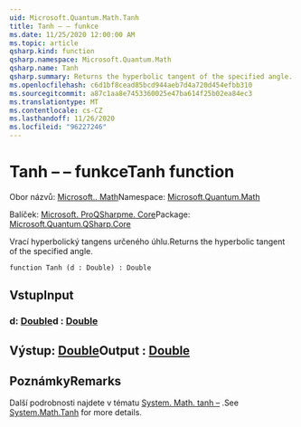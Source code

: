 ```yaml
---
uid: Microsoft.Quantum.Math.Tanh
title: Tanh – – funkce
ms.date: 11/25/2020 12:00:00 AM
ms.topic: article
qsharp.kind: function
qsharp.namespace: Microsoft.Quantum.Math
qsharp.name: Tanh
qsharp.summary: Returns the hyperbolic tangent of the specified angle.
ms.openlocfilehash: c6d1bf8cead85bcd944aeb7d4a720d454efbb310
ms.sourcegitcommit: a87c1aa8e7453360025e47ba614f25b02ea84ec3
ms.translationtype: MT
ms.contentlocale: cs-CZ
ms.lasthandoff: 11/26/2020
ms.locfileid: "96227246"
---
```

# <a name="tanh-function"></a><span data-ttu-id="48905-102">Tanh – – funkce</span><span class="sxs-lookup"><span data-stu-id="48905-102">Tanh function</span></span>

<span data-ttu-id="48905-103">Obor názvů: [Microsoft.. Math](xref:Microsoft.Quantum.Math)</span><span class="sxs-lookup"><span data-stu-id="48905-103">Namespace: [Microsoft.Quantum.Math](xref:Microsoft.Quantum.Math)</span></span>

<span data-ttu-id="48905-104">Balíček: [Microsoft. ProQSharpme. Core](https://nuget.org/packages/Microsoft.Quantum.QSharp.Core)</span><span class="sxs-lookup"><span data-stu-id="48905-104">Package: [Microsoft.Quantum.QSharp.Core](https://nuget.org/packages/Microsoft.Quantum.QSharp.Core)</span></span>


<span data-ttu-id="48905-105">Vrací hyperbolický tangens určeného úhlu.</span><span class="sxs-lookup"><span data-stu-id="48905-105">Returns the hyperbolic tangent of the specified angle.</span></span>

```qsharp
function Tanh (d : Double) : Double
```


## <a name="input"></a><span data-ttu-id="48905-106">Vstup</span><span class="sxs-lookup"><span data-stu-id="48905-106">Input</span></span>

### <a name="d--double"></a><span data-ttu-id="48905-107">d: [Double](xref:microsoft.quantum.lang-ref.double)</span><span class="sxs-lookup"><span data-stu-id="48905-107">d : [Double](xref:microsoft.quantum.lang-ref.double)</span></span>





## <a name="output--double"></a><span data-ttu-id="48905-108">Výstup: [Double](xref:microsoft.quantum.lang-ref.double)</span><span class="sxs-lookup"><span data-stu-id="48905-108">Output : [Double](xref:microsoft.quantum.lang-ref.double)</span></span>



## <a name="remarks"></a><span data-ttu-id="48905-109">Poznámky</span><span class="sxs-lookup"><span data-stu-id="48905-109">Remarks</span></span>

<span data-ttu-id="48905-110">Další podrobnosti najdete v tématu [System. Math. tanh –](https://docs.microsoft.com/dotnet/api/system.math.tanh) .</span><span class="sxs-lookup"><span data-stu-id="48905-110">See [System.Math.Tanh](https://docs.microsoft.com/dotnet/api/system.math.tanh) for more details.</span></span>